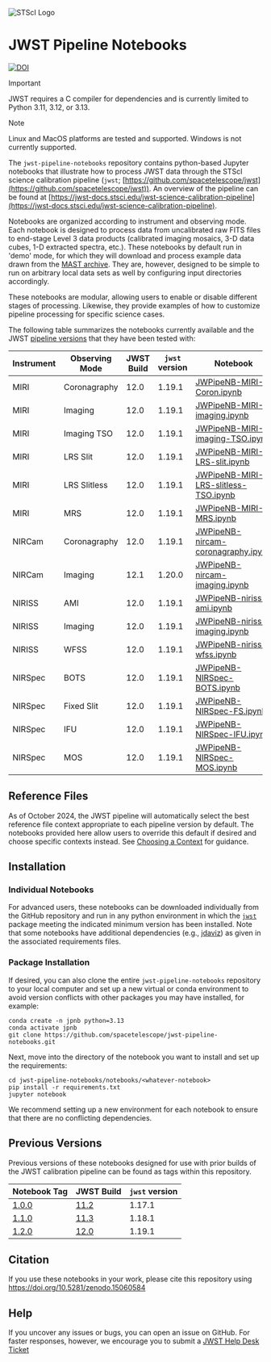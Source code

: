 ![STScI Logo](_static/stsci_header.png)

# JWST Pipeline Notebooks

[![DOI](https://zenodo.org/badge/782173509.svg)](https://doi.org/10.5281/zenodo.15060584)

> [!IMPORTANT]
> JWST requires a C compiler for dependencies and is currently limited to Python 3.11, 3.12, or 3.13.

> [!NOTE]
> Linux and MacOS platforms are tested and supported.  Windows is not currently supported.

The ``jwst-pipeline-notebooks`` repository contains python-based Jupyter notebooks that illustrate how to process JWST data through the STScI science calibration pipeline (``jwst``;  [https://github.com/spacetelescope/jwst](https://github.com/spacetelescope/jwst)).  An overview of the pipeline can be found at [https://jwst-docs.stsci.edu/jwst-science-calibration-pipeline](https://jwst-docs.stsci.edu/jwst-science-calibration-pipeline).

Notebooks are organized according to instrument and observing mode.  Each notebook is designed to process data from uncalibrated raw FITS files to end-stage Level 3 data products (calibrated imaging mosaics, 3-D data cubes, 1-D extracted spectra, etc.).  These notebooks by default run in 'demo' mode, for which they will download and process example data drawn from the [MAST archive](https://archive.stsci.edu/).  They are, however, designed to be simple to run on arbitrary local data sets as well by configuring input directories accordingly.

These notebooks are modular, allowing users to enable or disable different stages of processing.  Likewise, they provide examples of how to customize pipeline processing for specific science cases.

The following table summarizes the notebooks currently available and the JWST [pipeline versions](https://jwst-docs.stsci.edu/jwst-science-calibration-pipeline/jwst-operations-pipeline-build-information) that they have been tested with:

| Instrument | Observing Mode | JWST Build | ``jwst`` version | Notebook                                         |
|------------|----------------|------------|--------------------------|-----------------------------------------------|
| MIRI       | Coronagraphy   | 12.0       | 1.19.1 | [JWPipeNB-MIRI-Coron.ipynb](https://github.com/spacetelescope/jwst-pipeline-notebooks/blob/main/notebooks/MIRI/Coronagraphy/JWPipeNB-MIRI-Coron.ipynb) |
| MIRI       | Imaging        | 12.0       | 1.19.1 | [JWPipeNB-MIRI-imaging.ipynb](https://github.com/spacetelescope/jwst-pipeline-notebooks/blob/main/notebooks/MIRI/Imaging/JWPipeNB-MIRI-imaging.ipynb) |
| MIRI       | Imaging TSO    | 12.0       | 1.19.1 | [JWPipeNB-MIRI-imaging-TSO.ipynb](https://github.com/spacetelescope/jwst-pipeline-notebooks/blob/main/notebooks/MIRI/Imaging-TSO/JWPipeNB-MIRI-imaging-TSO.ipynb)  |
| MIRI       | LRS Slit       | 12.0       | 1.19.1 | [JWPipeNB-MIRI-LRS-slit.ipynb](https://github.com/spacetelescope/jwst-pipeline-notebooks/blob/main/notebooks/MIRI/LRS-slit/JWPipeNB-MIRI-LRS-slit.ipynb)  |
| MIRI       | LRS Slitless   | 12.0       | 1.19.1 | [JWPipeNB-MIRI-LRS-slitless-TSO.ipynb](https://github.com/spacetelescope/jwst-pipeline-notebooks/blob/main/notebooks/MIRI/LRS-slitless-TSO/JWPipeNB-MIRI-LRS-slitless-TSO.ipynb)  |
| MIRI       | MRS            | 12.0       | 1.19.1 | [JWPipeNB-MIRI-MRS.ipynb](https://github.com/spacetelescope/jwst-pipeline-notebooks/blob/main/notebooks/MIRI/MRS/JWPipeNB-MIRI-MRS.ipynb)  |
| NIRCam     | Coronagraphy   | 12.0       | 1.19.1 | [JWPipeNB-nircam-coronagraphy.ipynb](https://github.com/spacetelescope/jwst-pipeline-notebooks/blob/main/notebooks/NIRCAM/Coronagraphy/JWPipeNB-nircam-coronagraphy.ipynb)  |
| NIRCam     | Imaging        | 12.1       | 1.20.0 | [JWPipeNB-nircam-imaging.ipynb](https://github.com/spacetelescope/jwst-pipeline-notebooks/blob/main/notebooks/NIRCAM/Imaging/JWPipeNB-nircam-imaging.ipynb)  |
| NIRISS     | AMI            | 12.0       | 1.19.1 | [JWPipeNB-niriss-ami.ipynb](https://github.com/spacetelescope/jwst-pipeline-notebooks/blob/main/notebooks/NIRISS/AMI/JWPipeNB-niriss-ami.ipynb)  |
| NIRISS     | Imaging        | 12.0       | 1.19.1 | [JWPipeNB-niriss-imaging.ipynb](https://github.com/spacetelescope/jwst-pipeline-notebooks/blob/main/notebooks/NIRISS/Imaging/JWPipeNB-niriss-imaging.ipynb)  |
| NIRISS     | WFSS           | 12.0       | 1.19.1 | [JWPipeNB-niriss-wfss.ipynb](https://github.com/spacetelescope/jwst-pipeline-notebooks/blob/main/notebooks/NIRISS/WFSS/JWPipeNB-niriss-wfss.ipynb)  |
| NIRSpec    | BOTS           | 12.0       | 1.19.1 | [JWPipeNB-NIRSpec-BOTS.ipynb](https://github.com/spacetelescope/jwst-pipeline-notebooks/blob/main/notebooks/NIRSPEC/BOTS/JWPipeNB-NIRSpec-BOTS.ipynb)  |
| NIRSpec    | Fixed Slit     | 12.0       | 1.19.1 | [JWPipeNB-NIRSpec-FS.ipynb](https://github.com/spacetelescope/jwst-pipeline-notebooks/blob/main/notebooks/NIRSPEC/FSlit/JWPipeNB-NIRSpec-FS.ipynb)  |
| NIRSpec    | IFU            | 12.0       | 1.19.1 | [JWPipeNB-NIRSpec-IFU.ipynb](https://github.com/spacetelescope/jwst-pipeline-notebooks/blob/main/notebooks/NIRSPEC/IFU/JWPipeNB-NIRSpec-IFU.ipynb)  |
| NIRSpec    | MOS            | 12.0       | 1.19.1 | [JWPipeNB-NIRSpec-MOS.ipynb](https://github.com/spacetelescope/jwst-pipeline-notebooks/blob/main/notebooks/NIRSPEC/MOS/JWPipeNB-NIRSpec-MOS.ipynb)  |

## Reference Files

As of October 2024, the JWST pipeline will automatically select the best reference file context appropriate to each pipeline version by default.  The notebooks provided here allow users to override this default if desired and choose specific contexts instead.  See [Choosing a Context](https://jwst-docs.stsci.edu/jwst-science-calibration-pipeline#JWSTScienceCalibrationPipeline-crds_contextChoosingacontext) for guidance.

## Installation

### Individual Notebooks

For advanced users, these notebooks can be downloaded individually from the GitHub repository and run in any python environment in which the [``jwst``](https://github.com/spacetelescope/jwst) package meeting the indicated minimum version has been installed.  Note that some notebooks have additional dependencies (e.g., [jdaviz](https://github.com/spacetelescope/jdaviz/)) as given in the associated requirements files.

### Package Installation

If desired, you can also clone the entire ``jwst-pipeline-notebooks`` repository to your local computer and set up a new virtual or conda environment
to avoid version conflicts with other packages you may have installed, for example:

    conda create -n jpnb python=3.13
    conda activate jpnb
    git clone https://github.com/spacetelescope/jwst-pipeline-notebooks.git

Next, move into the directory of the notebook you want to install and set up the requirements:

    cd jwst-pipeline-notebooks/notebooks/<whatever-notebook>
    pip install -r requirements.txt
    jupyter notebook

We recommend setting up a new environment for each notebook to ensure that there are no conflicting dependencies.

## Previous Versions

Previous versions of these notebooks designed for use with prior builds of the JWST calibration pipeline can be found as tags within this repository.

| Notebook Tag | JWST Build |  ``jwst`` version |
|--------------|------------|-------------------|
| [1.0.0](https://github.com/spacetelescope/jwst-pipeline-notebooks/tree/1.0.0)        | [11.2](https://jwst-docs.stsci.edu/jwst-science-calibration-pipeline/jwst-operations-pipeline-build-information/jwst-operations-pipeline-build-11-2-release-notes#gsc.tab=0)       | 1.17.1            |
| [1.1.0](https://github.com/spacetelescope/jwst-pipeline-notebooks/tree/1.1.0)        | [11.3](https://jwst-docs.stsci.edu/jwst-science-calibration-pipeline/jwst-operations-pipeline-build-information/jwst-operations-pipeline-build-11-3-release-notes#gsc.tab=0)       | 1.18.1            |
| [1.2.0](https://github.com/spacetelescope/jwst-pipeline-notebooks/tree/1.2.0)        | [12.0](https://jwst-docs.stsci.edu/jwst-science-calibration-pipeline/jwst-operations-pipeline-build-information/jwst-operations-pipeline-build-12-0-release-notes#gsc.tab=0)       | 1.19.1            |

## Citation

If you use these notebooks in your work, please cite this repository using https://doi.org/10.5281/zenodo.15060584

## Help

If you uncover any issues or bugs, you can open an issue on GitHub. For faster responses, however, we encourage you to submit a [JWST Help Desk Ticket](jwsthelp.stsci.edu)
